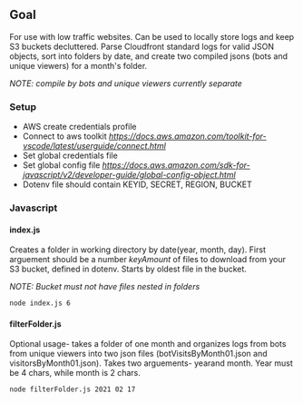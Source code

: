 ## Goal

For use with low traffic websites. Can be used to locally store logs and keep S3 buckets decluttered.
Parse Cloudfront standard logs for valid JSON objects, sort into folders by date,
and create two compiled jsons (bots and unique viewers) for a month's folder.

_NOTE: compile by bots and unique viewers currently separate_

### Setup

- AWS create credentials profile
- Connect to aws toolkit
  *https://docs.aws.amazon.com/toolkit-for-vscode/latest/userguide/connect.html*
- Set global credentials file
- Set global config file
  *https://docs.aws.amazon.com/sdk-for-javascript/v2/developer-guide/global-config-object.html*
- Dotenv file should contain KEYID, SECRET, REGION, BUCKET

### Javascript

#### **index.js**

Creates a folder in working directory by date(year, month, day). First arguement should be a number _keyAmount_ of files
to download from your S3 bucket, defined in dotenv. Starts by oldest file in the bucket.

_NOTE: Bucket must not have files nested in folders_

```sh
node index.js 6
```

#### **filterFolder.js**

Optional usage- takes a folder of one month and organizes logs from bots from unique viewers
into two json files (botVisitsByMonth01.json and visitorsByMonth01.json). Takes two arguements- yearand month.
Year must be 4 chars, while month is 2 chars.

```sh
node filterFolder.js 2021 02 17
```
